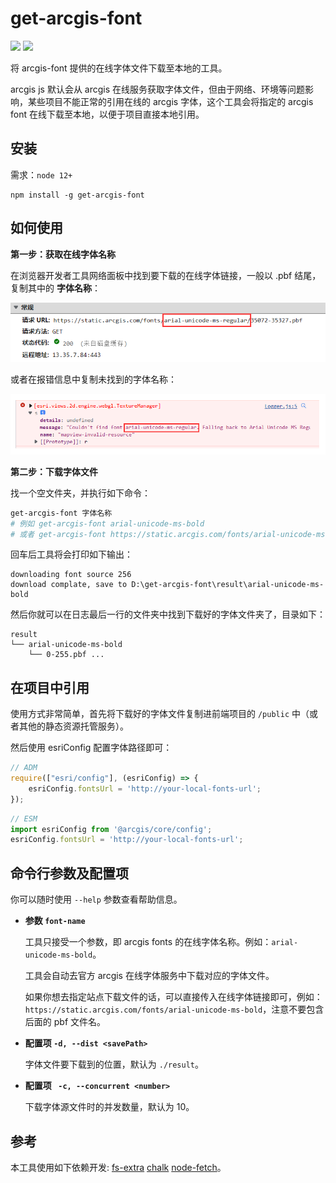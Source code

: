 # get-arcgis-font

![](https://img.shields.io/npm/v/get-arcgis-font)
![](https://img.shields.io/github/languages/code-size/hopgoldy/get-arcgis-font)

将 arcgis-font 提供的在线字体文件下载至本地的工具。

arcgis js 默认会从 arcgis 在线服务获取字体文件，但由于网络、环境等问题影响，某些项目不能正常的引用在线的 arcgis 字体，这个工具会将指定的 arcgis font 在线下载至本地，以便于项目直接本地引用。

## 安装

需求：`node 12+`

```shell
npm install -g get-arcgis-font
```

## 如何使用

**第一步：获取在线字体名称**

在浏览器开发者工具网络面板中找到要下载的在线字体链接，一般以 .pbf 结尾，复制其中的 **字体名称**：

![](./imgs/find-font-name-1.png)

或者在报错信息中复制未找到的字体名称：

![](./imgs/find-font-name-2.png)

**第二步：下载字体文件**

找一个空文件夹，并执行如下命令：

```bash
get-arcgis-font 字体名称
# 例如 get-arcgis-font arial-unicode-ms-bold
# 或者 get-arcgis-font https://static.arcgis.com/fonts/arial-unicode-ms-bold
```

回车后工具将会打印如下输出：

```
downloading font source 256
download complate, save to D:\get-arcgis-font\result\arial-unicode-ms-bold
```

然后你就可以在日志最后一行的文件夹中找到下载好的字体文件夹了，目录如下：

```
result
└── arial-unicode-ms-bold
    └── 0-255.pbf ...
```

## 在项目中引用

使用方式非常简单，首先将下载好的字体文件复制进前端项目的 `/public` 中（或者其他的静态资源托管服务）。

然后使用 esriConfig 配置字体路径即可：


```js
// ADM
require(["esri/config"], (esriConfig) => {
    esriConfig.fontsUrl = 'http://your-local-fonts-url';
});
```

```js
// ESM
import esriConfig from '@arcgis/core/config';
esriConfig.fontsUrl = 'http://your-local-fonts-url';
```

## 命令行参数及配置项

你可以随时使用 `--help` 参数查看帮助信息。

- **参数 `font-name`**

    工具只接受一个参数，即 arcgis fonts 的在线字体名称。例如：`arial-unicode-ms-bold`。
    
    工具会自动去官方 arcgis 在线字体服务中下载对应的字体文件。

    如果你想去指定站点下载文件的话，可以直接传入在线字体链接即可，例如：`https://static.arcgis.com/fonts/arial-unicode-ms-bold`，注意不要包含后面的 pbf 文件名。

- **配置项 `-d, --dist <savePath>`**

    字体文件要下载到的位置，默认为 `./result`。

- **配置项 ` -c, --concurrent <number>`**

    下载字体源文件时的并发数量，默认为 10。

## 参考

本工具使用如下依赖开发:
[fs-extra](https://github.com/jprichardson/node-fs-extra)
[chalk](note.youdao.com/web/#/file/B32A092E6C2E45DDB3CED7097A92057C/markdown/9E130E1FE7374FAC8579C1CC0B85B96E/)
[node-fetch](https://www.npmjs.com/package/node-fetch)。